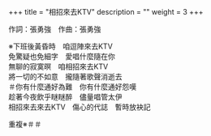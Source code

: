 +++
title = "相招來去KTV"
description = ""
weight = 3
+++

作詞：張勇強　作曲：張勇強

※下班後黃昏時　咱逗陣來去KTV  
免驚疑也免細字　愛唱什麼隨在你  
無聊的寂寞暝　咱相招來去KTV  
將一切的不如意　攏隨著歌聲消逝去  
＃你有什麼通好為難　你有什麼通好怨嘆  
趁著今夜飲乎瞇瞇醉　儘量唱管太伊  
相招來去來去KTV　傷心的代誌　暫時放袂記  

重複※＃＃



